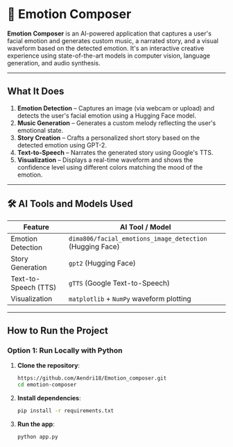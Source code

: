 
# 🎵 Emotion Composer

**Emotion Composer** is an AI-powered application that captures a user's facial emotion and generates custom music, a narrated story, and a visual waveform based on the detected emotion. It's an interactive creative experience using state-of-the-art models in computer vision, language generation, and audio synthesis.

---

##  What It Does

1. **Emotion Detection** – Captures an image (via webcam or upload) and detects the user's facial emotion using a Hugging Face model.
2. **Music Generation** – Generates a custom melody reflecting the user's emotional state.
3. **Story Creation** – Crafts a personalized short story based on the detected emotion using GPT-2.
4. **Text-to-Speech** – Narrates the generated story using Google's TTS.
5. **Visualization** – Displays a real-time waveform and shows the confidence level using different colors matching the mood of the emotion.

---

## 🛠 AI Tools and Models Used

| Feature               | AI Tool / Model                                             |
|----------------------|-------------------------------------------------------------|
| Emotion Detection     | `dima806/facial_emotions_image_detection` (Hugging Face)   |
| Story Generation      | `gpt2` (Hugging Face)                                       |
| Text-to-Speech (TTS)  | `gTTS` (Google Text-to-Speech)                              |
| Visualization         | `matplotlib` + `NumPy` waveform plotting                    |

---

##  How to Run the Project

###  Option 1: Run Locally with Python

1. **Clone the repository**:
   ```bash
   https://github.com/Aendri18/Emotion_composer.git
   cd emotion-composer

2. **Install dependencies**:
   ```bash
   pip install -r requirements.txt

3. **Run the app**:
   ```bash
   python app.py





